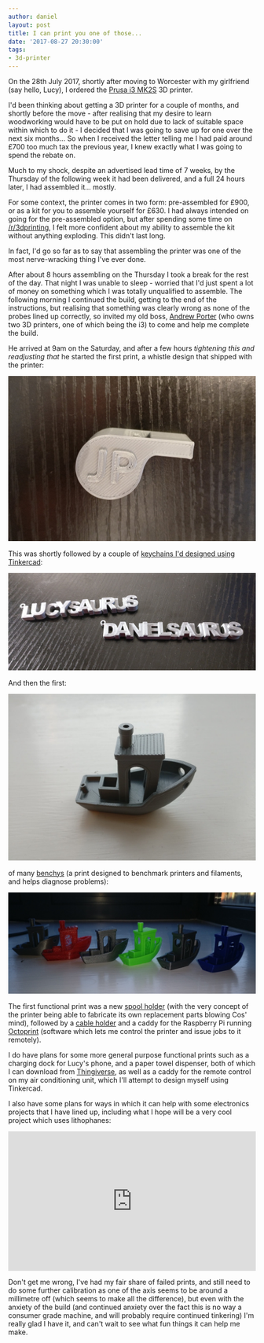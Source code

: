 ```yaml
---
author: daniel
layout: post
title: I can print you one of those...
date: '2017-08-27 20:30:00'
tags:
- 3d-printer
---
```


On the 28th July 2017, shortly after moving to Worcester with my girlfriend (say hello, Lucy), I ordered the [Prusa i3 MK2S](http://www.prusa3d.com/) 3D printer.

I'd been thinking about getting a 3D printer for a couple of months, and shortly before the move - after realising that my desire to learn woodworking would have to be put on hold due to lack of suitable space within which to do it - I decided that I was going to save up for one over the next six months... So when I received the letter telling me I had paid around £700 too much tax the previous year, I knew exactly what I was going to spend the rebate on.

Much to my shock, despite an advertised lead time of 7 weeks, by the Thursday of the following week it had been delivered, and a full 24 hours later, I had assembled it... mostly.

For some context, the printer comes in two form: pre-assembled for £900, or as a kit for you to assemble yourself for £630. I had always intended on going for the pre-assembled option, but after spending some time on [/r/3dprinting](https://www.reddit.com/r/3Dprinting/), I felt more confident about my ability to assemble the kit without anything exploding. This didn't last long.

In fact, I'd go so far as to say that assembling the printer was one of the most nerve-wracking thing I've ever done.

After about 8 hours assembling on the Thursday I took a break for the rest of the day. That night I was unable to sleep - worried that I'd just spent a lot of money on something which I was totally unqualified to assemble. The following morning I continued the build, getting to the end of the instructions, but realising that something was clearly wrong as none of the probes lined up correctly, so invited my old boss, [Andrew Porter](https://twitter.com/defsdoor) (who owns two 3D printers, one of which being the i3) to come and help me complete the build.

He arrived at 9am on the Saturday, and after a few hours _tightening this and readjusting that_ he started the first print, a whistle design that shipped with the printer:

![](/assets/img/2017/08/whistle-1-.jpg)

This was shortly followed by a couple of [keychains I'd designed using Tinkercad]( https://www.tinkercad.com/things/4PpOsidxtfM-danielsaurus-keychain):

![](/assets/img/2017/08/sauruschain-1-.jpg)

And then the first:

![](/assets/img/2017/08/benchy-1-.jpg)

of many [benchys](http://www.3dbenchy.com/) (a print designed to benchmark printers and filaments, and helps diagnose problems):

![](/assets/img/2017/08/fleet-1-.jpg)

The first functional print was a new [spool holder](https://www.thingiverse.com/make:371893) (with the very concept of the printer being able to fabricate its own replacement parts blowing Cos' mind), followed by a [cable holder](https://www.thingiverse.com/make:372338) and a caddy for the Raspberry Pi running [Octoprint](http://octoprint.org/) (software which lets me control the printer and issue jobs to it remotely).

I do have plans for some more general purpose functional prints such as a charging dock for Lucy's phone, and a paper towel dispenser, both of which I can download from [Thingiverse](https://www.thingiverse.com/), as well as a caddy for the remote control on my air conditioning unit, which I'll attempt to design myself using Tinkercad.

I also have some plans for ways in which it can help with some electronics projects that I have lined up, including what I hope will be a very cool project which uses lithophanes:

<style>.embed-container { position: relative; padding-bottom: 56.25%; height: 0; overflow: hidden; max-width: 100%; } .embed-container iframe, .embed-container object, .embed-container embed { position: absolute; top: 0; left: 0; width: 100%; height: 100%; }</style><div class='embed-container'><iframe src='https://www.youtube.com/embed/C8po-oMscas' frameborder='0' allowfullscreen></iframe></div>

Don't get me wrong, I've had my fair share of failed prints, and still need to do some further calibration as one of the axis seems to be around a millimetre off (which seems to make all the difference), but even with the anxiety of the build (and continued anxiety over the fact this is no way a consumer grade machine, and will probably require continued tinkering) I'm really glad I have it, and can't wait to see what fun things it can help me make.
